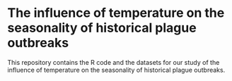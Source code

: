 # The influence of temperature on the seasonality of historical plague outbreaks

This repository contains the R code and the datasets for our study of the influence of temperature on the seasonality of historical plague outbreaks. 
